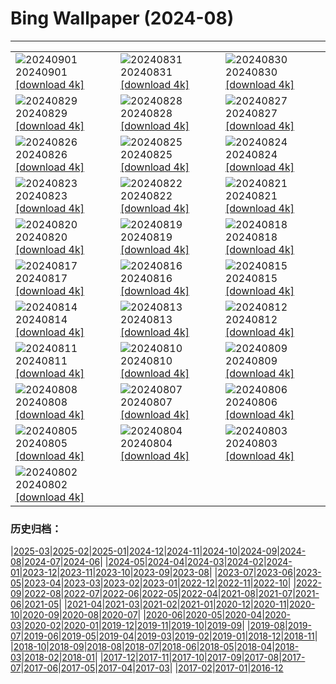 # Bing Wallpaper (2024-08)
**************

<table><tr><td><img class="wallpaper" src="https://www.bing.com/th?id=OHR.DjanetAlgeria_EN-CA7183702479_1920x1080.jpg" alt="20240901"> 20240901 <a class="wallpaper_link" href="https://www.bing.com/th?id=OHR.DjanetAlgeria_EN-CA7183702479_UHD.jpg">[download 4k]</a></td><td><img class="wallpaper" src="https://www.bing.com/th?id=OHR.WhaleSharkDay_EN-CA7348725715_1920x1080.jpg" alt="20240831"> 20240831 <a class="wallpaper_link" href="https://www.bing.com/th?id=OHR.WhaleSharkDay_EN-CA7348725715_UHD.jpg">[download 4k]</a></td><td><img class="wallpaper" src="https://www.bing.com/th?id=OHR.CastellfollitSpain_EN-CA7493953677_1920x1080.jpg" alt="20240830"> 20240830 <a class="wallpaper_link" href="https://www.bing.com/th?id=OHR.CastellfollitSpain_EN-CA7493953677_UHD.jpg">[download 4k]</a></td></tr><tr><td><img class="wallpaper" src="https://www.bing.com/th?id=OHR.ParalympicsParis_EN-CA3661228731_1920x1080.jpg" alt="20240829"> 20240829 <a class="wallpaper_link" href="https://www.bing.com/th?id=OHR.ParalympicsParis_EN-CA3661228731_UHD.jpg">[download 4k]</a></td><td><img class="wallpaper" src="https://www.bing.com/th?id=OHR.YoungCaiman_EN-CA7952630381_1920x1080.jpg" alt="20240828"> 20240828 <a class="wallpaper_link" href="https://www.bing.com/th?id=OHR.YoungCaiman_EN-CA7952630381_UHD.jpg">[download 4k]</a></td><td><img class="wallpaper" src="https://www.bing.com/th?id=OHR.PalmyraAtoll_EN-CA8180034537_1920x1080.jpg" alt="20240827"> 20240827 <a class="wallpaper_link" href="https://www.bing.com/th?id=OHR.PalmyraAtoll_EN-CA8180034537_UHD.jpg">[download 4k]</a></td></tr><tr><td><img class="wallpaper" src="https://www.bing.com/th?id=OHR.SwiftcurrentLake_EN-CA7830300836_1920x1080.jpg" alt="20240826"> 20240826 <a class="wallpaper_link" href="https://www.bing.com/th?id=OHR.SwiftcurrentLake_EN-CA7830300836_UHD.jpg">[download 4k]</a></td><td><img class="wallpaper" src="https://www.bing.com/th?id=OHR.KatahdinWoods_EN-CA4283542343_1920x1080.jpg" alt="20240825"> 20240825 <a class="wallpaper_link" href="https://www.bing.com/th?id=OHR.KatahdinWoods_EN-CA4283542343_UHD.jpg">[download 4k]</a></td><td><img class="wallpaper" src="https://www.bing.com/th?id=OHR.PrasatPhanom_EN-CA2112837442_1920x1080.jpg" alt="20240824"> 20240824 <a class="wallpaper_link" href="https://www.bing.com/th?id=OHR.PrasatPhanom_EN-CA2112837442_UHD.jpg">[download 4k]</a></td></tr><tr><td><img class="wallpaper" src="https://www.bing.com/th?id=OHR.OceanCityMD_EN-CA2591363593_1920x1080.jpg" alt="20240823"> 20240823 <a class="wallpaper_link" href="https://www.bing.com/th?id=OHR.OceanCityMD_EN-CA2591363593_UHD.jpg">[download 4k]</a></td><td><img class="wallpaper" src="https://www.bing.com/th?id=OHR.NazcaBooby_EN-CA2702315938_1920x1080.jpg" alt="20240822"> 20240822 <a class="wallpaper_link" href="https://www.bing.com/th?id=OHR.NazcaBooby_EN-CA2702315938_UHD.jpg">[download 4k]</a></td><td><img class="wallpaper" src="https://www.bing.com/th?id=OHR.TetonSunrise_EN-CA1567312627_1920x1080.jpg" alt="20240821"> 20240821 <a class="wallpaper_link" href="https://www.bing.com/th?id=OHR.TetonSunrise_EN-CA1567312627_UHD.jpg">[download 4k]</a></td></tr><tr><td><img class="wallpaper" src="https://www.bing.com/th?id=OHR.TwoPuffins_EN-CA7284054519_1920x1080.jpg" alt="20240820"> 20240820 <a class="wallpaper_link" href="https://www.bing.com/th?id=OHR.TwoPuffins_EN-CA7284054519_UHD.jpg">[download 4k]</a></td><td><img class="wallpaper" src="https://www.bing.com/th?id=OHR.HuntingtonBeach_EN-CA6417912965_1920x1080.jpg" alt="20240819"> 20240819 <a class="wallpaper_link" href="https://www.bing.com/th?id=OHR.HuntingtonBeach_EN-CA6417912965_UHD.jpg">[download 4k]</a></td><td><img class="wallpaper" src="https://www.bing.com/th?id=OHR.AlfanzinaLighthouse_EN-CA6912914796_1920x1080.jpg" alt="20240818"> 20240818 <a class="wallpaper_link" href="https://www.bing.com/th?id=OHR.AlfanzinaLighthouse_EN-CA6912914796_UHD.jpg">[download 4k]</a></td></tr><tr><td><img class="wallpaper" src="https://www.bing.com/th?id=OHR.CNE2024_EN-CA8242328301_1920x1080.jpg" alt="20240817"> 20240817 <a class="wallpaper_link" href="https://www.bing.com/th?id=OHR.CNE2024_EN-CA8242328301_UHD.jpg">[download 4k]</a></td><td><img class="wallpaper" src="https://www.bing.com/th?id=OHR.HangCave_EN-CA7947699816_1920x1080.jpg" alt="20240816"> 20240816 <a class="wallpaper_link" href="https://www.bing.com/th?id=OHR.HangCave_EN-CA7947699816_UHD.jpg">[download 4k]</a></td><td><img class="wallpaper" src="https://www.bing.com/th?id=OHR.WatarrkaLizard_EN-CA4804344545_1920x1080.jpg" alt="20240815"> 20240815 <a class="wallpaper_link" href="https://www.bing.com/th?id=OHR.WatarrkaLizard_EN-CA4804344545_UHD.jpg">[download 4k]</a></td></tr><tr><td><img class="wallpaper" src="https://www.bing.com/th?id=OHR.DugiOtokCroatia_EN-CA6561432536_1920x1080.jpg" alt="20240814"> 20240814 <a class="wallpaper_link" href="https://www.bing.com/th?id=OHR.DugiOtokCroatia_EN-CA6561432536_UHD.jpg">[download 4k]</a></td><td><img class="wallpaper" src="https://www.bing.com/th?id=OHR.ElephantsAmboseli_EN-CA6017662869_1920x1080.jpg" alt="20240813"> 20240813 <a class="wallpaper_link" href="https://www.bing.com/th?id=OHR.ElephantsAmboseli_EN-CA6017662869_UHD.jpg">[download 4k]</a></td><td><img class="wallpaper" src="https://www.bing.com/th?id=OHR.TofinoVancouver_EN-CA5475468429_1920x1080.jpg" alt="20240812"> 20240812 <a class="wallpaper_link" href="https://www.bing.com/th?id=OHR.TofinoVancouver_EN-CA5475468429_UHD.jpg">[download 4k]</a></td></tr><tr><td><img class="wallpaper" src="https://www.bing.com/th?id=OHR.JoshuaTreeNP_EN-CA1889567387_1920x1080.jpg" alt="20240811"> 20240811 <a class="wallpaper_link" href="https://www.bing.com/th?id=OHR.JoshuaTreeNP_EN-CA1889567387_UHD.jpg">[download 4k]</a></td><td><img class="wallpaper" src="https://www.bing.com/th?id=OHR.IncaRuinPeru_EN-CA5058760637_1920x1080.jpg" alt="20240810"> 20240810 <a class="wallpaper_link" href="https://www.bing.com/th?id=OHR.IncaRuinPeru_EN-CA5058760637_UHD.jpg">[download 4k]</a></td><td><img class="wallpaper" src="https://www.bing.com/th?id=OHR.SpottedOwlet_EN-CA8167068450_1920x1080.jpg" alt="20240809"> 20240809 <a class="wallpaper_link" href="https://www.bing.com/th?id=OHR.SpottedOwlet_EN-CA8167068450_UHD.jpg">[download 4k]</a></td></tr><tr><td><img class="wallpaper" src="https://www.bing.com/th?id=OHR.MichiganLighthouse_EN-CA1739744082_1920x1080.jpg" alt="20240808"> 20240808 <a class="wallpaper_link" href="https://www.bing.com/th?id=OHR.MichiganLighthouse_EN-CA1739744082_UHD.jpg">[download 4k]</a></td><td><img class="wallpaper" src="https://www.bing.com/th?id=OHR.MolokiniHawaii_EN-CA7505567262_1920x1080.jpg" alt="20240807"> 20240807 <a class="wallpaper_link" href="https://www.bing.com/th?id=OHR.MolokiniHawaii_EN-CA7505567262_UHD.jpg">[download 4k]</a></td><td><img class="wallpaper" src="https://www.bing.com/th?id=OHR.HertfordshireLavender_EN-CA7120535968_1920x1080.jpg" alt="20240806"> 20240806 <a class="wallpaper_link" href="https://www.bing.com/th?id=OHR.HertfordshireLavender_EN-CA7120535968_UHD.jpg">[download 4k]</a></td></tr><tr><td><img class="wallpaper" src="https://www.bing.com/th?id=OHR.ImpalaOxpecker_EN-CA7040522932_1920x1080.jpg" alt="20240805"> 20240805 <a class="wallpaper_link" href="https://www.bing.com/th?id=OHR.ImpalaOxpecker_EN-CA7040522932_UHD.jpg">[download 4k]</a></td><td><img class="wallpaper" src="https://www.bing.com/th?id=OHR.WulongKarst_EN-CA6720061040_1920x1080.jpg" alt="20240804"> 20240804 <a class="wallpaper_link" href="https://www.bing.com/th?id=OHR.WulongKarst_EN-CA6720061040_UHD.jpg">[download 4k]</a></td><td><img class="wallpaper" src="https://www.bing.com/th?id=OHR.GeesefamilyBanff_EN-CA8574111296_1920x1080.jpg" alt="20240803"> 20240803 <a class="wallpaper_link" href="https://www.bing.com/th?id=OHR.GeesefamilyBanff_EN-CA8574111296_UHD.jpg">[download 4k]</a></td></tr><tr><td><img class="wallpaper" src="https://www.bing.com/th?id=OHR.KaptaiLake_EN-CA6019136030_1920x1080.jpg" alt="20240802"> 20240802 <a class="wallpaper_link" href="https://www.bing.com/th?id=OHR.KaptaiLake_EN-CA6019136030_UHD.jpg">[download 4k]</a></td><td></td><td></td></tr></table>

### 历史归档：

|[2025-03](/../2025-03/2025-03.md)|[2025-02](/../2025-02/2025-02.md)|[2025-01](/../2025-01/2025-01.md)|[2024-12](/../2024-12/2024-12.md)|[2024-11](/../2024-11/2024-11.md)|[2024-10](/../2024-10/2024-10.md)|[2024-09](/../2024-09/2024-09.md)|[2024-08](/2024-08.md)|[2024-07](/../2024-07/2024-07.md)|[2024-06](/../2024-06/2024-06.md)|
|[2024-05](/../2024-05/2024-05.md)|[2024-04](/../2024-04/2024-04.md)|[2024-03](/../2024-03/2024-03.md)|[2024-02](/../2024-02/2024-02.md)|[2024-01](/../2024-01/2024-01.md)|[2023-12](/../2023-12/2023-12.md)|[2023-11](/../2023-11/2023-11.md)|[2023-10](/../2023-10/2023-10.md)|[2023-09](/../2023-09/2023-09.md)|[2023-08](/../2023-08/2023-08.md)|
|[2023-07](/../2023-07/2023-07.md)|[2023-06](/../2023-06/2023-06.md)|[2023-05](/../2023-05/2023-05.md)|[2023-04](/../2023-04/2023-04.md)|[2023-03](/../2023-03/2023-03.md)|[2023-02](/../2023-02/2023-02.md)|[2023-01](/../2023-01/2023-01.md)|[2022-12](/../2022-12/2022-12.md)|[2022-11](/../2022-11/2022-11.md)|[2022-10](/../2022-10/2022-10.md)|
|[2022-09](/../2022-09/2022-09.md)|[2022-08](/../2022-08/2022-08.md)|[2022-07](/../2022-07/2022-07.md)|[2022-06](/../2022-06/2022-06.md)|[2022-05](/../2022-05/2022-05.md)|[2022-04](/../2022-04/2022-04.md)|[2021-08](/../2021-08/2021-08.md)|[2021-07](/../2021-07/2021-07.md)|[2021-06](/../2021-06/2021-06.md)|[2021-05](/../2021-05/2021-05.md)|
|[2021-04](/../2021-04/2021-04.md)|[2021-03](/../2021-03/2021-03.md)|[2021-02](/../2021-02/2021-02.md)|[2021-01](/../2021-01/2021-01.md)|[2020-12](/../2020-12/2020-12.md)|[2020-11](/../2020-11/2020-11.md)|[2020-10](/../2020-10/2020-10.md)|[2020-09](/../2020-09/2020-09.md)|[2020-08](/../2020-08/2020-08.md)|[2020-07](/../2020-07/2020-07.md)|
|[2020-06](/../2020-06/2020-06.md)|[2020-05](/../2020-05/2020-05.md)|[2020-04](/../2020-04/2020-04.md)|[2020-03](/../2020-03/2020-03.md)|[2020-02](/../2020-02/2020-02.md)|[2020-01](/../2020-01/2020-01.md)|[2019-12](/../2019-12/2019-12.md)|[2019-11](/../2019-11/2019-11.md)|[2019-10](/../2019-10/2019-10.md)|[2019-09](/../2019-09/2019-09.md)|
|[2019-08](/../2019-08/2019-08.md)|[2019-07](/../2019-07/2019-07.md)|[2019-06](/../2019-06/2019-06.md)|[2019-05](/../2019-05/2019-05.md)|[2019-04](/../2019-04/2019-04.md)|[2019-03](/../2019-03/2019-03.md)|[2019-02](/../2019-02/2019-02.md)|[2019-01](/../2019-01/2019-01.md)|[2018-12](/../2018-12/2018-12.md)|[2018-11](/../2018-11/2018-11.md)|
|[2018-10](/../2018-10/2018-10.md)|[2018-09](/../2018-09/2018-09.md)|[2018-08](/../2018-08/2018-08.md)|[2018-07](/../2018-07/2018-07.md)|[2018-06](/../2018-06/2018-06.md)|[2018-05](/../2018-05/2018-05.md)|[2018-04](/../2018-04/2018-04.md)|[2018-03](/../2018-03/2018-03.md)|[2018-02](/../2018-02/2018-02.md)|[2018-01](/../2018-01/2018-01.md)|
|[2017-12](/../2017-12/2017-12.md)|[2017-11](/../2017-11/2017-11.md)|[2017-10](/../2017-10/2017-10.md)|[2017-09](/../2017-09/2017-09.md)|[2017-08](/../2017-08/2017-08.md)|[2017-07](/../2017-07/2017-07.md)|[2017-06](/../2017-06/2017-06.md)|[2017-05](/../2017-05/2017-05.md)|[2017-04](/../2017-04/2017-04.md)|[2017-03](/../2017-03/2017-03.md)|
|[2017-02](/../2017-02/2017-02.md)|[2017-01](/../2017-01/2017-01.md)|[2016-12](/../2016-12/2016-12.md)